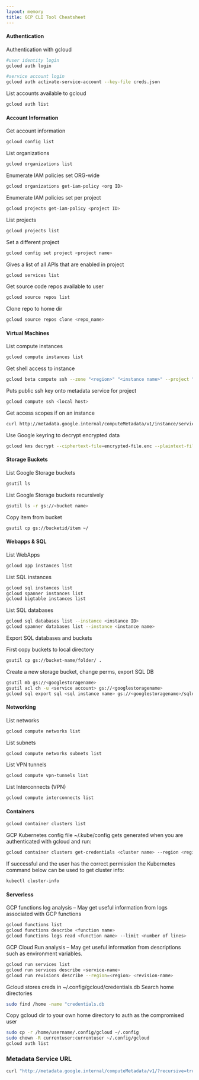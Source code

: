 ```yaml
---
layout: memory
title: GCP CLI Tool Cheatsheet
---
```


<!-- cSpell:disable -->

#### Authentication

Authentication with gcloud

```bash
#user identity login
gcloud auth login

#service account login
gcloud auth activate-service-account --key-file creds.json
```

List accounts available to gcloud

```bash
gcloud auth list
```

#### Account Information

Get account information

```bash
gcloud config list
```

List organizations

```bash
gcloud organizations list
```

Enumerate IAM policies set ORG-wide

```bash
gcloud organizations get-iam-policy <org ID>
```

Enumerate IAM policies set per project

```bash
gcloud projects get-iam-policy <project ID>
```

List projects

```bash
gcloud projects list
```

Set a different project

```bash
gcloud config set project <project name> 
```

Gives a list of all APIs that are enabled in project

```bash
gcloud services list
```

Get source code repos available to user

```bash
gcloud source repos list
```

Clone repo to home dir

```bash
gcloud source repos clone <repo_name>
```

#### Virtual Machines

List compute instances 

```bash
gcloud compute instances list
```

Get shell access to instance

```bash
gcloud beta compute ssh --zone "<region>" "<instance name>" --project "<project name>"
```

Puts public ssh key onto metadata service for project

```bash
gcloud compute ssh <local host>
```

Get access scopes if on an instance

```bash
curl http://metadata.google.internal/computeMetadata/v1/instance/service-accounts/default/scopes -H &#39;Metadata-Flavor:Google’
```

Use Google keyring to decrypt encrypted data

```bash
gcloud kms decrypt --ciphertext-file=encrypted-file.enc --plaintext-file=out.txt --key <crypto-key> --keyring <crypto-keyring> --location global
```

#### Storage Buckets

List Google Storage buckets

```bash
gsutil ls
```

List Google Storage buckets recursively

```bash
gsutil ls -r gs://<bucket name>
```

Copy item from bucket

```bash
gsutil cp gs://bucketid/item ~/
```

#### Webapps & SQL

List WebApps

```bash
gcloud app instances list
```

List SQL instances

```bash
gcloud sql instances list
gcloud spanner instances list
gcloud bigtable instances list
```

List SQL databases

```bash
gcloud sql databases list --instance <instance ID>
gcloud spanner databases list --instance <instance name>
```

Export SQL databases and buckets

First copy buckets to local directory

```bash
gsutil cp gs://bucket-name/folder/ .
```

Create a new storage bucket, change perms, export SQL DB

```bash
gsutil mb gs://<googlestoragename>
gsutil acl ch -u <service account> gs://<googlestoragename>
gcloud sql export sql <sql instance name> gs://<googlestoragename>/sqldump.gz --database=<database name>
```

#### Networking

List networks

```bash
gcloud compute networks list
```

List subnets

```bash
gcloud compute networks subnets list
```

List VPN tunnels

```bash
gcloud compute vpn-tunnels list
```

List Interconnects (VPN)

```bash
gcloud compute interconnects list
```

#### Containers

```bash
gcloud container clusters list
```

GCP Kubernetes config file ~/.kube/config gets generated when you are authenticated with gcloud and run:

```bash
gcloud container clusters get-credentials <cluster name> --region <region>
```

If successful and the user has the correct permission the Kubernetes command below can be used to get cluster info:

```bash
kubectl cluster-info
```

#### Serverless

GCP functions log analysis – May get useful information from logs associated with GCP functions

```bash
gcloud functions list
gcloud functions describe <function name>
gcloud functions logs read <function name> --limit <number of lines>
```

GCP Cloud Run analysis – May get useful information from descriptions such as environment variables.

```bash
gcloud run services list
gcloud run services describe <service-name>
gcloud run revisions describe --region=<region> <revision-name>
```

Gcloud stores creds in ~/.config/gcloud/credentials.db
Search home directories

```bash
sudo find /home -name "credentials.db
```

Copy gcloud dir to your own home directory to auth as the compromised user

```bash
sudo cp -r /home/username/.config/gcloud ~/.config
sudo chown -R currentuser:currentuser ~/.config/gcloud
gcloud auth list
```

### Metadata Service URL

```bash
curl "http://metadata.google.internal/computeMetadata/v1/?recursive=true&alt=text" -H "Metadata-Flavor: Google"
```
<!-- cSpell:enable -->